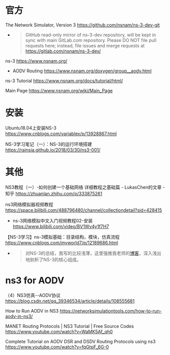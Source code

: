 
# 官方

The Network Simulator, Version 3 https://github.com/nsnam/ns-3-dev-git
- > GitHub read-only mirror of ns-3-dev repository, will be kept in sync with main GitLab.com repository. Please DO NOT file pull requests here; instead, file issues and merge requests at https://gitlab.com/nsnam/ns-3-dev/

ns-3 https://www.nsnam.org/
- AODV Routing https://www.nsnam.org/doxygen/group__aodv.html

ns-3 Tutorial https://www.nsnam.org/docs/tutorial/html/

Main Page https://www.nsnam.org/wiki/Main_Page

# 安装

Ubuntu18.04上安装NS-3 https://www.cnblogs.com/variablex/p/13928867.html

NS-3学习笔记（一）：NS-3的运行环境搭建 https://rainsia.github.io/2018/03/30/ns3-001/

# 其他

NS3教程（一）-如何创建一个基础网络 详细教程之基础篇 - LukasChen的文章 - 知乎 https://zhuanlan.zhihu.com/p/333875261

ns3网络模拟器视频教程 https://space.bilibili.com/488796480/channel/collectiondetail?sid=428415
- ns-3网络模拟中文入门视频教程02-安装 https://www.bilibili.com/video/BV1Wv4y1f7H7

【NS-3学习】ns-3模拟基础：目录结构，模块，仿真流程 https://www.cnblogs.com/myworld7/p/12189686.html
- > 对NS-3的总结，我写的比较浅薄，这里强推我老师的[博客](https://rainsia.github.io/)，深入浅出地剖析了NS-3的核心组成。

# ns3 for AODV

（4）NS3仿真--AODV协议 https://blog.csdn.net/qq_39346534/article/details/108555681

How to Run AODV in NS3 https://networksimulationtools.com/how-to-run-aodv-in-ns3/

MANET Routing Protocols | NS3 Tutorial | Free Source Codes https://www.youtube.com/watch?v=WaMK5Af_qh0

Complete Tutorial on AODV DSR and DSDV Routing Protocols using ns3 https://www.youtube.com/watch?v=fqGtpF_6G-0

